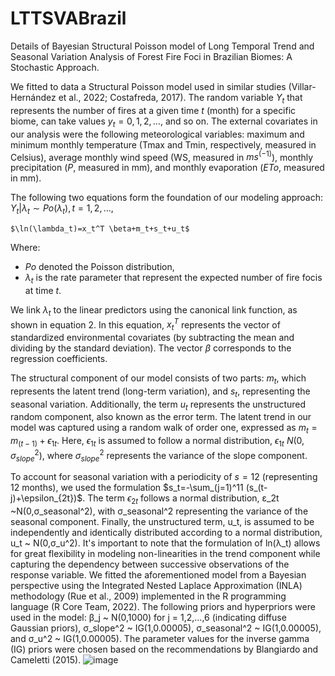 # LTTSVABrazil
Details of Bayesian Structural Poisson model of Long Temporal Trend and Seasonal Variation Analysis of Forest Fire Foci in Brazilian Biomes: A Stochastic Approach.

We fitted to data a Structural Poisson model used in similar studies (Villar-Hernández et al., 2022; Costafreda, 2017). The random variable $Y_t$ that represents the number of fires at a given time $t$ (month) for a specific biome, can take values $y_t  = 0,1,2,…,$ and so on. The external covariates in our analysis were the following meteorological variables: maximum and minimum monthly temperature (Tmax and Tmin, respectively, measured in Celsius), average monthly wind speed (WS, measured in $ms^(-1)$), monthly precipitation ($P$, measured in mm), and monthly evaporation ($ETo$, measured in mm).

The following two equations form the foundation of our modeling approach:
	$Y_t |\lambda_t \sim Po(\lambda_t ),t=1,2,…,$

	$\ln⁡(\lambda_t)=x_t^T \beta+m_t+s_t+u_t$

Where:

+ $Po$ denoted the Poisson distribution,
+ $\lambda_t$ is the rate parameter that represent the expected number of fire focis at time $t$. 

We link $\lambda_t$ to the linear predictors using the canonical link function, as shown in equation 2. In this equation, $x_t^T$ represents the vector of standardized environmental covariates (by subtracting the mean and dividing by the standard deviation). The vector $\beta$ corresponds to the regression coefficients.

The structural component of our model consists of two parts: $m_t$, which represents the latent trend (long-term variation), and $s_t$, representing the seasonal variation. Additionally, the term $u_t$ represents the unstructured random component, also known as the error term. The latent trend in our model was captured using a random walk of order one, expressed as $m_t=m_(t-1)+\epsilon_{1t}$. Here, $\epsilon_{1t}$ is assumed to follow a normal distribution, $\epsilon_{1t}  ~ N(0,\sigma_{slope}^2)$, where $\sigma_{slope}^2$ represents the variance of the slope component.

To account for seasonal variation with a periodicity of $s=12$ (representing 12 months), we used the formulation $s_t=-\sum_(j=1)^11 (s_(t-j)+\epsilon_{2t})$. The term $\epsilon_{2t}$ follows a normal distribution, ε_2t  ~N(0,σ_seasonal^2), with σ_seasonal^2 representing the variance of the seasonal component. Finally, the unstructured term, u_t, is assumed to be independently and identically distributed according to a normal distribution, u_t  ~ N(0,σ_u^2).
It's important to note that the formulation of ln(λ_t) allows for great flexibility in modeling non-linearities in the trend component while capturing the dependency between successive observations of the response variable.
We fitted the aforementioned model from a Bayesian perspective using the Integrated Nested Laplace Approximation (INLA) methodology (Rue et al., 2009) implemented in the R programming language (R Core Team, 2022). The following priors and hyperpriors were used in the model: β_j  ~ N(0,1000) for j = 1,2,...,6 (indicating diffuse Gaussian priors), σ_slope^2  ~ IG(1,0.00005), σ_seasonal^2  ~ IG(1,0.00005), and σ_u^2  ~ IG(1,0.00005). The parameter values for the inverse gamma (IG) priors were chosen based on the recommendations by Blangiardo and Cameletti (2015).
![image](https://github.com/bjesusvh/LTTSVABrazil/assets/6344854/7fe56d97-0d5c-445e-8583-d41255ca8c18)
